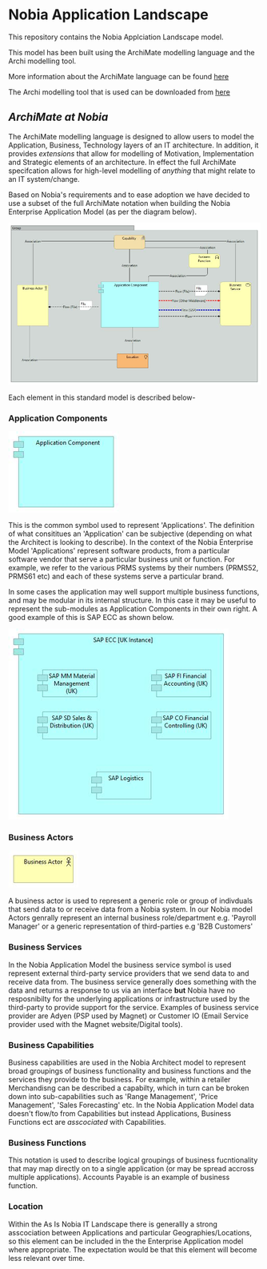 # **Nobia Application Landscape**

This repository contains the Nobia Applciation Landscape model.

This model has been built using the ArchiMate modelling language and the Archi modelling tool.

More information about the ArchiMate language can be found [here](http://pubs.opengroup.org/architecture/archimate3-doc/toc.html)

The Archi modelling tool that is used can be downloaded from [here](https://www.archimatetool.com/)

## *ArchiMate at Nobia* ##

The ArchiMate modelling language is designed to allow users to model the Application, Business, Technology layers of an IT architecture. In addition, it provides *extensions* that allow for modelling of Motivation, Implementation and Strategic elements of an architecture. In effect the full ArchiMate specifcation allows for high-level modelling of *anything* that might relate to an IT system/change.

Based on Nobia's requirements and to ease adoption we have decided to use a subset of the full ArchiMate notation when building the Nobia Enterprise Application Model (as per the diagram below).

![Standard View](standard_view.jpg)

Each element in this standard model is described below-

### Application Components ####

![Application Component](application_component.jpg)

This is the common symbol used to represent 'Applications'. The definition of what consititues an 'Application' can be subjective (depending on what the Architect is looking to describe). In the context of the Nobia Enterprise Model 'Applications' represent software products, from a particular software vendor that serve a particular business unit or function. For example, we refer to the various PRMS systems by their numbers (PRMS52, PRMS61 etc) and each of these systems serve a particular brand. 

In some cases the application may well support multiple business functions, and may be modular in its internal structure. In this case it may be useful to represent the sub-modules as Application Components in their own right. A good example of this is SAP ECC as shown below.

![SAP example](sap_example.jpg)

### Business Actors ###

![actor](actor.jpg)

A business actor is used to represent a generic role or group of indivduals that send data to or receive data from a Nobia system. In our Nobia model Actors genrally represent an internal business role/department e.g. 'Payroll Manager' or a generic representation of third-parties e.g 'B2B Customers'

### Business Services ###

In the Nobia Application Model the business service symbol is used represent external third-party service providers that we send data to and receive data from. The business service generally does something with the data and returns a response to us via an interface **but** Nobia have no resposnibilty for the underlying applications or infrastructure used by the third-party to provide support for the service. Examples of business service provider are Adyen (PSP used by Magnet) or Customer IO (Email Service provider used with the Magnet website/Digital tools).

### Business Capabilities ###

Business capabilities are used in the Nobia Architect model to represent broad groupings of business functionality and business functions and the services they provide to the business. For example, within a retailer Merchandisng can be described a capabilty, which in turn can be broken down into sub-capabilities such as 'Range Management', 'Price Management', 'Sales Forecasting' etc. In the Nobia Application Model data doesn't flow/to from Capabilities but instead Applications, Business Functions ect are *asscociated* with Capabilities.

### Business Functions ###

This notation is used to describe logical groupings of business fucntionality that may map directly on to a single application (or may be spread accross multiple applications). Accounts Payable is an example of business function.

### Location ###

Within the As Is Nobia IT Landscape there is generallly a strong asscociation between Applications and particular Geographies/Locations, so this element can be included in the the Enterprise Application model where appropriate. The expectation would be that this element will become less relevant over time.








